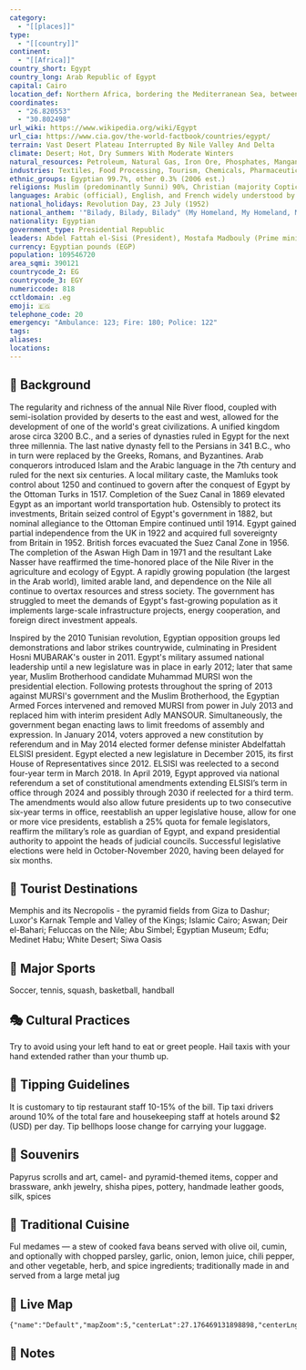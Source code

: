 ```yaml
---
category:
  - "[[places]]"
type:
  - "[[country]]"
continent:
  - "[[Africa]]"
country_short: Egypt
country_long: Arab Republic of Egypt
capital: Cairo
location_def: Northern Africa, bordering the Mediterranean Sea, between Libya and the Gaza Strip, and the Red Sea north of Sudan, and includes the Asian Sinai Peninsula
coordinates:
  - "26.820553"
  - "30.802498"
url_wiki: https://www.wikipedia.org/wiki/Egypt
url_cia: https://www.cia.gov/the-world-factbook/countries/egypt/
terrain: Vast Desert Plateau Interrupted By Nile Valley And Delta
climate: Desert; Hot, Dry Summers With Moderate Winters
natural_resources: Petroleum, Natural Gas, Iron Ore, Phosphates, Manganese, Limestone, Gypsum, Talc, Asbestos, Lead, Rare Earth Elements, Zinc
industries: Textiles, Food Processing, Tourism, Chemicals, Pharmaceuticals, Hydrocarbons, Construction, Cement, Metals, Light Manufactures
ethnic_groups: Egyptian 99.7%, other 0.3% (2006 est.)
religions: Muslim (predominantly Sunni) 90%, Christian (majority Coptic Orthodox, other Christians include Armenian Apostolic, Catholic, Maronite, Orthodox, and Anglican) 10%
languages: Arabic (official), English, and French widely understood by educated classes
national_holidays: Revolution Day, 23 July (1952)
national_anthem: '"Bilady, Bilady, Bilady" (My Homeland, My Homeland, My Homeland)'
nationality: Egyptian
government_type: Presidential Republic
leaders: Abdel Fattah el-Sisi (President), Mostafa Madbouly (Prime minister)
currency: Egyptian pounds (EGP)
population: 109546720
area_sqmi: 390121
countrycode_2: EG
countrycode_3: EGY
numericcode: 818
cctldomain: .eg
emoji: 🇪🇬
telephone_code: 20
emergency: "Ambulance: 123; Fire: 180; Police: 122"
tags: 
aliases: 
locations:
---
```

## 🌱 Background
The regularity and richness of the annual Nile River flood, coupled with semi-isolation provided by deserts to the east and west, allowed for the development of one of the world's great civilizations. A unified kingdom arose circa 3200 B.C., and a series of dynasties ruled in Egypt for the next three millennia. The last native dynasty fell to the Persians in 341 B.C., who in turn were replaced by the Greeks, Romans, and Byzantines. Arab conquerors introduced Islam and the Arabic language in the 7th century and ruled for the next six centuries. A local military caste, the Mamluks took control about 1250 and continued to govern after the conquest of Egypt by the Ottoman Turks in 1517. Completion of the Suez Canal in 1869 elevated Egypt as an important world transportation hub. Ostensibly to protect its investments, Britain seized control of Egypt's government in 1882, but nominal allegiance to the Ottoman Empire continued until 1914. Egypt gained partial independence from the UK in 1922 and acquired full sovereignty from Britain in 1952. British forces evacuated the Suez Canal Zone in 1956. The completion of the Aswan High Dam in 1971 and the resultant Lake Nasser have reaffirmed the time-honored place of the Nile River in the agriculture and ecology of Egypt. A rapidly growing population (the largest in the Arab world), limited arable land, and dependence on the Nile all continue to overtax resources and stress society. The government has struggled to meet the demands of Egypt's fast-growing population as it implements large-scale infrastructure projects, energy cooperation, and foreign direct investment appeals.

Inspired by the 2010 Tunisian revolution, Egyptian opposition groups led demonstrations and labor strikes countrywide, culminating in President Hosni MUBARAK's ouster in 2011. Egypt's military assumed national leadership until a new legislature was in place in early 2012; later that same year, Muslim Brotherhood candidate Muhammad MURSI won the presidential election. Following protests throughout the spring of 2013 against MURSI's government and the Muslim Brotherhood, the Egyptian Armed Forces intervened and removed MURSI from power in July 2013 and replaced him with interim president Adly MANSOUR. Simultaneously, the government began enacting laws to limit freedoms of assembly and expression. In January 2014, voters approved a new constitution by referendum and in May 2014 elected former defense minister Abdelfattah ELSISI president. Egypt elected a new legislature in December 2015, its first House of Representatives since 2012. ELSISI was reelected to a second four-year term in March 2018. In April 2019, Egypt approved via national referendum a set of constitutional amendments extending ELSISI’s term in office through 2024 and possibly through 2030 if reelected for a third term. The amendments would also allow future presidents up to two consecutive six-year terms in office, reestablish an upper legislative house, allow for one or more vice presidents, establish a 25% quota for female legislators, reaffirm the military’s role as guardian of Egypt, and expand presidential authority to appoint the heads of judicial councils. Successful legislative elections were held in October-November 2020, having been delayed for six months.

## 📌 Tourist Destinations
Memphis and its Necropolis - the pyramid fields from Giza to Dashur; Luxor's Karnak Temple and Valley of the Kings; Islamic Cairo; Aswan; Deir el-Bahari; Feluccas on the Nile; Abu Simbel; Egyptian Museum; Edfu; Medinet Habu; White Desert; Siwa Oasis

## 🥇 Major Sports
Soccer, tennis, squash, basketball, handball

## 🎭 Cultural Practices
Try to avoid using your left hand to eat or greet people. Hail taxis with your hand extended rather than your thumb up.

## 🫰 Tipping Guidelines
It is customary to tip restaurant staff 10-15% of the bill. Tip taxi drivers around 10% of the total fare and housekeeping staff at hotels around $2 (USD) per day. Tip bellhops loose change for carrying your luggage.

## 🎁 Souvenirs
Papyrus scrolls and art, camel- and pyramid-themed items, copper and brassware, ankh jewelry, shisha pipes, pottery, handmade leather goods, silk, spices

## 🍲 Traditional Cuisine
Ful medames — a stew of cooked fava beans served with olive oil, cumin, and optionally with chopped parsley, garlic, onion, lemon juice, chili pepper, and other vegetable, herb, and spice ingredients; traditionally made in and served from a large metal jug

## 📡 Live Map
```mapview
{"name":"Default","mapZoom":5,"centerLat":27.176469131898898,"centerLng":31.22340029540058,"query":"","chosenMapSource":0}
```

## 📒 Notes

